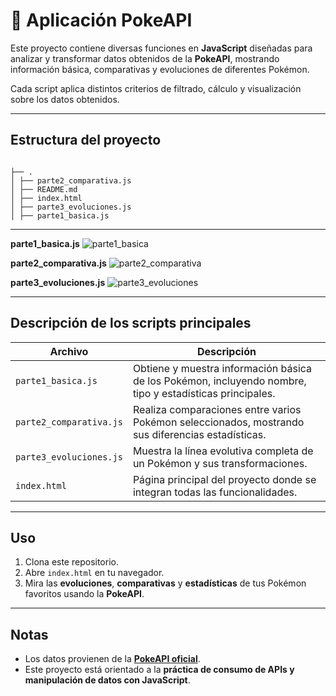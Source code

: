 # 🐉 Aplicación PokeAPI

Este proyecto contiene diversas funciones en **JavaScript** diseñadas para analizar y transformar datos obtenidos de la **PokeAPI**, mostrando información básica, comparativas y evoluciones de diferentes Pokémon.

Cada script aplica distintos criterios de filtrado, cálculo y visualización sobre los datos obtenidos.

---

## Estructura del proyecto

```

├── .
│ ├── parte2_comparativa.js
│ ├── README.md
│ ├── index.html
│ ├── parte3_evoluciones.js
│ ├── parte1_basica.js

```

---

**parte1_basica.js**
![parte1_basica](./README_media/parte1_basica.gif)

**parte2_comparativa.js**
![parte2_comparativa](./README_media/parte2_comparativa.gif)

**parte3_evoluciones.js**
![parte3_evoluciones](./README_media/parte3_evoluciones.gif)

---

## Descripción de los scripts principales

| Archivo                 | Descripción                                                                                              |
| ----------------------- | -------------------------------------------------------------------------------------------------------- |
| `parte1_basica.js`      | Obtiene y muestra información básica de los Pokémon, incluyendo nombre, tipo y estadísticas principales. |
| `parte2_comparativa.js` | Realiza comparaciones entre varios Pokémon seleccionados, mostrando sus diferencias estadísticas.        |
| `parte3_evoluciones.js` | Muestra la línea evolutiva completa de un Pokémon y sus transformaciones.                                |
| `index.html`            | Página principal del proyecto donde se integran todas las funcionalidades.                               |

---

## Uso

1. Clona este repositorio.
2. Abre `index.html` en tu navegador.
3. Mira las **evoluciones**, **comparativas** y **estadísticas** de tus Pokémon favoritos usando la **PokeAPI**.

---

## Notas

- Los datos provienen de la [**PokeAPI oficial**](https://pokeapi.co/).
- Este proyecto está orientado a la **práctica de consumo de APIs y manipulación de datos con JavaScript**.
